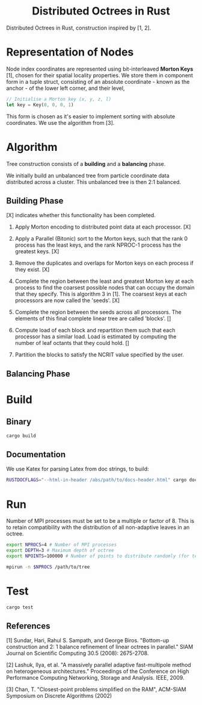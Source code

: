 <h1 align='center'> Distributed Octrees in Rust </h1>

Distributed Octrees in Rust, construction inspired by [1, 2].

# Representation of Nodes

Node index coordinates are represented using bit-interleaved __Morton Keys__ [1], chosen for their spatial locality properties. We store them in component form in a tuple struct, consisting of an absolute coordinate - known as the anchor - of the lower left corner, and their level,

```rust
// Initialise a Morton key (x, y, z, l)
let key = Key(0, 0, 0, 1)
```
This form is chosen as it's easier to implement sorting with absolute coordinates. We use the algorithm from [3].

# Algorithm

Tree construction consists of a __building__ and a __balancing__ phase.

We initially build an unbalanced tree from particle coordinate data distributed across a cluster. This unbalanced tree is then 2:1 balanced.

## Building Phase

[X] indicates whether this functionality has been completed.

1. Apply Morton encoding to distributed point data at each processor. [X]

2. Apply a Parallel (Bitonic) sort to the Morton keys, such that the rank 0 process has the least keys, and the rank NPROC-1 process has the greatest keys. [X]

3. Remove the duplicates and overlaps for Morton keys on each process if they exist. [X]

4. Complete the region between the least and greatest Morton key at each process to find the coarsest possible nodes that can occupy the domain that they specify. This is algorithm 3 in [1]. The coarsest keys at each processors are now called the 'seeds'. [X]

5. Complete the region between the seeds across all processors. The elements of this final complete linear tree are called 'blocks'. []

6. Compute load of each block and repartition them such that each processor has a similar load. Load is estimated by computing the number of leaf octants that they could hold. []

7. Partition the blocks to satisfy the NCRIT value specified by the user.


## Balancing Phase

# Build

## Binary

```bash
cargo build
```

## Documentation
We use Katex for parsing Latex from doc strings, to build:

```bash
RUSTDOCFLAGS="--html-in-header /abs/path/to/docs-header.html" cargo doc
```
# Run

Number of MPI processes must be set to be a multiple or factor of 8. This is to retain compatibility with the distribution of all non-adaptive leaves in an octree.

```bash
export NPROCS=4 # Number of MPI processes
export DEPTH=3 # Maximum depth of octree
export NPOINTS=100000 # Number of points to distribute randomly (for testing)

mpirun -n $NPROCS /path/to/tree
```

# Test

```bash
cargo test
```

## References
[1] Sundar, Hari, Rahul S. Sampath, and George Biros. "Bottom-up construction and 2: 1 balance refinement of linear octrees in parallel." SIAM Journal on Scientific Computing 30.5 (2008): 2675-2708.

[2] Lashuk, Ilya, et al. "A massively parallel adaptive fast-multipole method on heterogeneous architectures." Proceedings of the Conference on High Performance Computing Networking, Storage and Analysis. IEEE, 2009.

[3] Chan, T. "Closest-point problems simplified on the RAM", ACM-SIAM Symposium on Discrete Algorithms (2002)